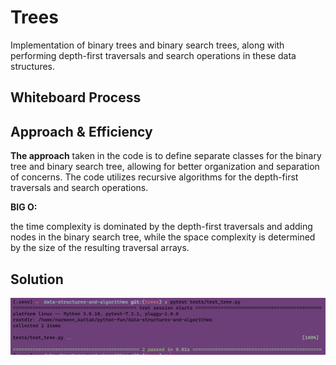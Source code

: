 # Trees
<!-- Description of the challenge -->
Implementation of binary trees and binary search trees, along with performing depth-first traversals and search operations in these data structures.
## Whiteboard Process
<!-- Embedded whiteboard image -->

## Approach & Efficiency
<!-- What approach did you take? Why? What is the Big O space/time for this approach? -->
__The approach__ taken in the code is to define separate classes for the binary tree and binary search tree, allowing for better organization and separation of concerns. The code utilizes recursive algorithms for the depth-first traversals and search operations.

__BIG O:__


the time complexity is dominated by the depth-first traversals and adding nodes in the binary search tree, while the space complexity is determined by the size of the resulting traversal arrays.







## Solution
<!-- Show how to run your code, and examples of it in action -->
![runtree](../images/treemd.png)